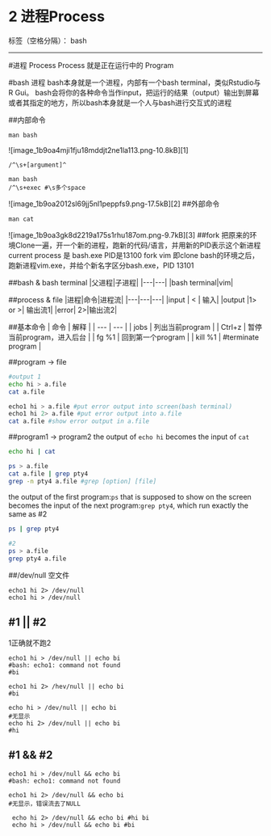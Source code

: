 ﻿# 2 进程Process
标签（空格分隔）： bash

---

#进程 Process
Process 就是正在运行中的 Program

#bash 进程
bash本身就是一个进程，内部有一个bash terminal，类似Rstudio与R Gui。
bash会将你的各种命令当作input，把运行的结果（output）输出到屏幕或者其指定的地方，所以bash本身就是一个人与bash进行交互式的进程

##内部命令
```
man bash
```
![image_1b9oa4mji1fju18mddjt2ne1la113.png-10.8kB][1]
```
/^\s+[argument]^
```
```
man bash
/^\s+exec #\s多个space
```
![image_1b9oa2012sl69jj5nl1peppfs9.png-17.5kB][2]
##外部命令
```
man cat
```
![image_1b9oa3gk8d2219a175s1rhu187om.png-9.7kB][3]
##fork
把原来的环境Clone一遍，开一个新的进程，跑新的代码/语言，并用新的PID表示这个新进程
current process 是 bash.exe PID是13100
fork vim 即clone bash的环境之后，跑新进程vim.exe，并给个新名字区分bash.exe，PID 13101

##bash & bash terminal
|父进程|子进程|
|---|---|
|bash terminal|vim|

##process & file
|进程|命令|进程流|
|---|---|---|
|input | < | 输入|
|output |1> or >| 输出流1|
|error| 2>|输出流2|

##基本命令
| 命令 | 解释 |
| --- | --- |
| jobs | 列出当前program |
| Ctrl+z | 暂停当前program，进入后台 |
| fg %1 | 回到第一个program |
| kill %1 | #terminate program |

##program -> file
```bash 
#output 1
echo hi > a.file
cat a.file

echo1 hi > a.file #put error output into screen(bash terminal)
echo1 hi 2> a.file #put error output into a.file 
cat a.file #show error output in a.file
```
##program1 -> program2
the output of `echo hi` becomes the input of `cat`
```bash
echo hi | cat 
```

```bash
ps > a.file
cat a.file | grep pty4 
grep -n pty4 a.file #grep [option] [file]
```
the output of the first program:`ps` that is supposed to show on the screen becomes the input of the next program:`grep pty4`, which run exactly the same as #2
```bash
ps | grep pty4
 
#2
ps > a.file
grep pty4 a.file
```
##/dev/null 空文件
```shell
echo1 hi 2> /dev/null
echo1 hi > /dev/null
```
## #1 || #2
1正确就不跑2

```shell
echo1 hi > /dev/null || echo bi 
#bash: echo1: command not found
#bi

echo1 hi 2> /hev/null || echo bi
#bi
```
```
echo hi > /dev/null || echo bi 
#无显示
echo hi 2> /dev/null || echo bi 
#hi

```
## #1 && #2
```shell
echo1 hi > /dev/null && echo bi 
#bash: echo1: command not found

echo1 hi 2> /dev/null && echo bi 
#无显示，错误流去了NULL
```
```
 echo hi 2> /dev/null && echo bi #hi bi
 echo hi > /dev/null && echo bi #bi
```




